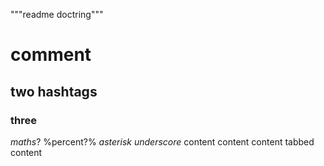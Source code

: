 """readme doctring"""
# comment
## two hashtags
### three
$maths?$
%percent?%
*asterisk*
_underscore_
content content content
      tabbed content
